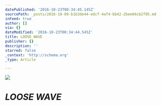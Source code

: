 ```yaml
---
datePublished: '2016-10-23T00:34:45.145Z'
sourcePath: _posts/2016-10-09-b1b3de44-edcf-4af4-bb42-2bee04cb2f05.md
inFeed: true
author: []
via: {}
dateModified: '2016-10-23T00:34:44.545Z'
title: LOOSE WAVE
publisher: {}
description: ''
starred: false
_context: 'http://schema.org'
_type: Article

---
```

![](https://the-grid-user-content.s3-us-west-2.amazonaws.com/495aad28-a282-4c5d-b666-5ee965567781.jpg)

# _**LOOSE WAVE**_
